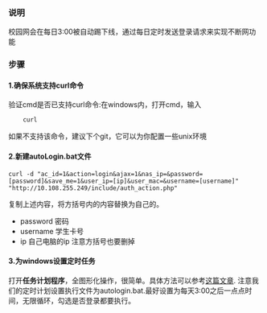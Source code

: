 ### 说明
校园网会在每日3:00被自动踢下线，通过每日定时发送登录请求来实现不断网功能
### 步骤
#### 1.确保系统支持**curl**命令
验证cmd是否已支持curl命令:在windows内，打开cmd，输入
```python
    curl
```
如果不支持该命令，建议下个git，它可以为你配置一些unix环境

#### 2.新建autoLogin.bat文件
```shell  
curl -d "ac_id=1&action=login&ajax=1&nas_ip=&password=[password]&save_me=1&user_ip=[ip]&user_mac=&username=[username]" "http://10.108.255.249/include/auth_action.php"

```  
复制上述内容，将方括号内的内容替换为自己的。
- password 密码
- username 学生卡号
- ip 自己电脑的ip
注意方括号也要删掉

#### 3.为windows设置定时任务
打开**任务计划程序**，全图形化操作，很简单。具体方法可以参考[这篇文章](https://blog.csdn.net/qq_40463753/article/details/84976977).
注意我们的定时计划设置执行文件为autologin.bat.最好设置为每天3:00之后一点点时间，无限循环，勾选是否登录都要执行。
